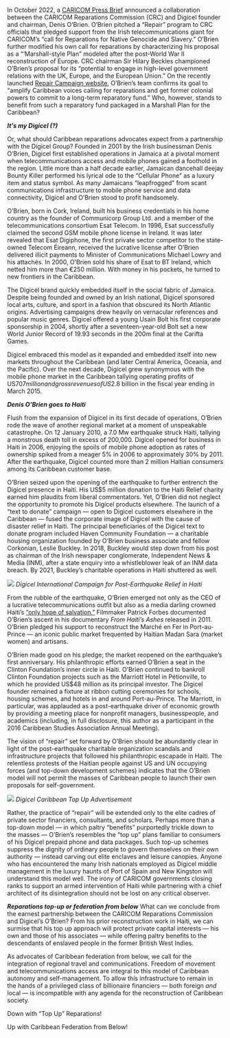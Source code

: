 In October 2022, a [CARICOM Press Brief](https://caricom.org/digicel-chairman-joins-caricom-reparations-movement/#:~:text=O%27Brien%20presented%20a%20proposal,long%2Dterm%20fund%20for%20reparations.) announced a collaboration between the CARICOM Reparations Commission (CRC) and Digicel founder and chairman, Denis O’Brien. O’Brien pitched a “Repair” program to CRC officials that pledged support from the Irish telecommunications giant for CARICOM’s “call for Reparations for Native Genocide and Slavery.” O’Brien further modified his own call for reparations by characterizing his proposal as a “‘Marshall-style Plan” modeled after the post-World War II reconstruction of Europe. CRC chairman Sir Hilary Beckles championed O’Brien’s proposal for its “potential to engage in high-level government relations with the UK, Europe, and the European Union.” On the recently launched [Repair Campaign website](https://repaircampaign.org/), O’Brien’s team confirms its goal to “amplify Caribbean voices calling for reparations and get former colonial powers to commit to a long-term reparatory fund.” Who, however, stands to benefit from such a reparatory fund packaged in a Marshall Plan for the Caribbean?

**_It's my Digicel (?)_**

Or, what should Caribbean reparations advocates expect from a partnership with the Digicel Group? Founded in 2001 by the Irish businessman Denis O’Brien, Digicel first established operations in Jamaica at a pivotal moment when telecommunications access and mobile phones gained a foothold in the region. Little more than a half decade earlier, Jamaican dancehall deejay Bounty Killer performed his lyrical ode to the “Cellular Phone” as a luxury item and status symbol. As many Jamaicans “leapfrogged” from scant communications infrastructure to mobile phone service and data connectivity, Digicel and O’Brien stood to profit handsomely.

O’Brien, born in Cork, Ireland, built his business credentials in his home country as the founder of Communicorp Group Ltd. and a member of the telecommunications consortium Esat Telecom. In 1996, Esat successfully claimed the second GSM mobile phone license in Ireland. It was later revealed that Esat Digiphone, the first private sector competitor to the state-owned Telecom Éireann, received the lucrative license after O’Brien delivered illicit payments to Minister of Communications Michael Lowry and his attachés. In 2000, O’Brien sold his share of Esat to BT Ireland, which netted him more than €250 million. With money in his pockets, he turned to new frontiers in the Caribbean.

The Digicel brand quickly embedded itself in the social fabric of Jamaica. Despite being founded and owned by an Irish national, Digicel sponsored local arts, culture, and sport in a fashion that obscured its North Atlantic origins. Advertising campaigns drew heavily on vernacular references and popular music genres. Digicel offered a young Usain Bolt his first corporate sponsorship in 2004, shortly after a seventeen-year-old Bolt set a new World Junior Record of 19.93 seconds in the 200m final at the Carifta Games.

Digicel embraced this model as it expanded and embedded itself into new markets throughout the Caribbean (and later Central America, Oceania, and the Pacific). Over the next decade, Digicel grew synonymous with the mobile phone market in the Caribbean tallying operating profits of US$707 million and gross revenues of US$2.8 billion in the fiscal year ending in March 2015.

**_Denis O’Brien goes to Haiti_**

Flush from the expansion of Digicel in its first decade of operations, O’Brien rode the wave of another regional market at a moment of unspeakable catastrophe. On 12 January 2010, a 7.0 Mw earthquake struck Haiti, tallying a monstrous death toll in excess of 200,000. Digicel opened for business in Haiti in 2006, enjoying the spoils of mobile phone adoption as rates of ownership spiked from a meager 5% in 2006 to approximately 30% by 2011. After the earthquake, Digicel counted more than 2 million Haitian consumers among its Caribbean customer base.

O’Brien seized upon the opening of the earthquake to further entrench the Digicel presence in Haiti. His US$5 million donation to the Haiti Relief charity earned him plaudits from liberal commentators. Yet, O’Brien did not neglect the opportunity to promote his Digicel products elsewhere. The launch of a “text to donate” campaign — open to Digicel customers elsewhere in the Caribbean — fused the corporate image of Digicel with the cause of disaster relief in Haiti. The principal beneficiaries of the Digicel text to donate program included Haven Community Foundation — a charitable housing organization founded by O’Brien business associate and fellow Corkonian, Leslie Buckley. In 2018, Buckley would step down from his post as chairman of the Irish newspaper conglomerate, Independent News & Media (INM), after a state enquiry into a whistleblower leak of an INM data breach. By 2021, Buckley’s charitable operations in Haiti shuttered as well.

![]('/images/articles/digicel_ad1.png')
_Digicel International Campaign for Post-Earthquake Relief in Haiti_

From the rubble of the earthquake, O’Brien emerged not only as the CEO of a lucrative telecommunications outfit but also as a media darling crowned Haiti’s [“only hope of salvation.”](https://www.theguardian.com/world/2011/jan/09/haiti-anniversary-denis-obrien-vulliamy) Filmmaker Patrick Forbes documented O’Brien’s ascent in his documentary _From Haiti’s Ashes_ released in 2011. O’Brien pledged his support to reconstruct the Marché en Fer in Port-au-Prince — an iconic public market frequented by Haitian Madan Sara (market women) and artisans.

O’Brien made good on his pledge; the market reopened on the earthquake’s first anniversary. His philanthropic efforts earned O’Brien a seat in the Clinton Foundation’s inner circle in Haiti. O’Brien continued to bankroll Clinton Foundation projects such as the Marriott Hotel in Pétionville, to which he provided US$48 million as its principal investor. The Digicel founder remained a fixture at ribbon cutting ceremonies for schools, housing schemes, and hotels in and around Port-au-Prince. The Marriott, in particular, was applauded as a post-earthquake driver of economic growth by providing a meeting place for nonprofit managers, businesspeople, and academics (including, in full disclosure, this author as a participant in the 2016 Caribbean Studies Association Annual Meeting).

The vision of “repair” set forward by O’Brien should be abundantly clear in light of the post-earthquake charitable organization scandals and infrastructure projects that followed his philanthropic escapade in Haiti. The relentless protests of the Haitian people against US and UN occupying forces (and top-down development schemes) indicates that the O’Brien model will not permit the masses of Caribbean people to launch their own proposals for self-government.

![]('/images/articles/digicel_ad2.png')
_Digicel Caribbean Top Up Advertisement_

Rather, the practice of “repair” will be extended only to the elite cadres of private sector financiers, consultants, and scholars. Perhaps more than a top-down model — in which paltry “benefits” purportedly trickle down to the masses — O’Brien’s resembles the “top up” plans familiar to consumers of his Digicel prepaid phone and data packages. Such top-up schemes suppress the dignity of ordinary people to govern themselves on their own authority — instead carving out elite enclaves and leisure canopies. Anyone who has encountered the many Irish nationals employed as Digicel middle management in the luxury haunts of Port of Spain and New Kingston will understand this model well. The irony of CARICOM governments closing ranks to support an armed intervention of Haiti while partnering with a chief architect of its disintegration should not be lost on any critical observer.

**_Reparations top-up or federation from below_**
What can we conclude from the earnest partnership between the CARICOM Reparations Commission and Digicel’s O’Brien? From his prior reconstruction work in Haiti, we can surmise that his top up approach will protect private capital interests — his own and those of his associates — while offering paltry benefits to the descendants of enslaved people in the former British West Indies.

As advocates of Caribbean federation from below, we call for the integration of regional travel and communications. Freedom of movement and telecommunications access are integral to this model of Caribbean autonomy and self-management. To allow this infrastructure to remain in the hands of a privileged class of billionaire financiers — both foreign _and_ local — is incompatible with any agenda for the reconstruction of Caribbean society.

Down with “Top Up” Reparations!

Up with Caribbean Federation from Below!
